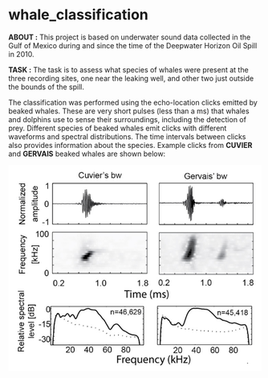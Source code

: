 # whale_classification
 
__ABOUT :__ This project is based on underwater sound data collected in the Gulf of Mexico during and since the time of the Deepwater Horizon Oil Spill in 2010.

__TASK :__ The task is to assess what species of whales were present at the three recording sites, one near the leaking well, and other two just outside the bounds of the spill.

The classification was performed using the echo-location clicks emitted by beaked whales. These are very short pulses (less than a ms) that whales and dolphins use to sense their surroundings, including the detection of prey. Different species of beaked whales emit clicks with different waveforms and spectral distributions. The time intervals between clicks also provides information about the species. Example clicks from __CUVIER__ and __GERVAIS__ beaked whales are shown below:

<img src="whale_info.jpg" alt="frequency and spectral representation of clicks">
